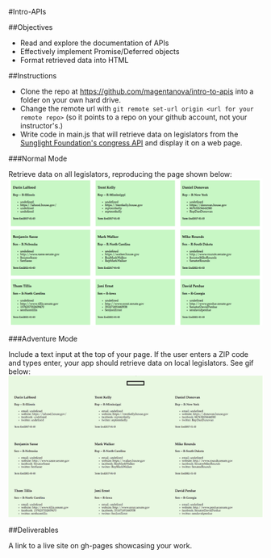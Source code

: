 #Intro-APIs

##Objectives

  - Read and explore the documentation of APIs
  - Effectively implement Promise/Deferred objects
  - Format retrieved data into HTML

##Instructions

* Clone the repo at https://github.com/magentanova/intro-to-apis into a folder on your own hard drive.
* Change the remote url with `git remote set-url origin <url for your remote repo>` (so it points to a repo on your github account, not your instructor's.) 
* Write code in main.js that will retrieve data on legislators from the [Sunglight Foundation's congress API](https://sunlightlabs.github.io/congress/) and display it on a web page.

###Normal Mode

Retrieve data on all legislators, reproducing the page shown below: ![](./static.png)

###Adventure Mode

Include a text input at the top of your page. If the user enters a ZIP code and types enter, your app should retrieve data on local legislators. See gif below: ![](./adventure_mode.gif)

##Deliverables 

A link to a live site on gh-pages showcasing your work.
